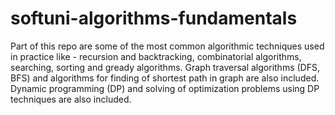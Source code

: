 # softuni-algorithms-fundamentals
Part of this repo are some of the most common algorithmic techniques used in practice like - recursion and backtracking, combinatorial algorithms, searching, sorting and gready algorithms. Graph traversal algorithms (DFS, BFS) and algorithms for finding of shortest path in graph are also included. Dynamic programming (DP) and solving of optimization problems using DP techniques are also included.
